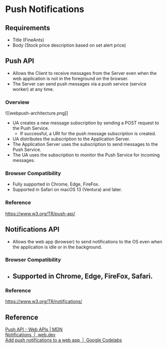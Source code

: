 # Push Notifications

## Requirements
- Title (FineAnts)
- Body (Stock price description based on set alert price)

## Push API
- Allows the Client to receive messages from the Server even when the web application is not in the foreground on the browser.
- The Server can send push messages via a push service (service worker) at any time.
### Overview
![[webpush-architecture.png]]
- UA creates a new message subscription by sending a POST request to the Push Service.
	- If successful, a URI for the push message subscription is created.
- UA distributes the subscription to the Application Server.
- The Application Server uses the subscription to send messages to the Push Service.
- The UA uses the subscription to monitor the Push Service for incoming messages.
### Browser Compatibility
- Fully supported in Chrome, Edge, FireFox.
- Supported in Safari on macOS 13 (Ventura) and later.
### Reference
https://www.w3.org/TR/push-api/

## Notifications API
- Allows the web app (browser) to send notifications to the OS even when the application is idle or in the background.
### Browser Compatibility
- Supported in Chrome, Edge, FireFox, Safari.
	- 
### Reference
https://www.w3.org/TR/notifications/

## Reference
[Push API - Web APIs | MDN](https://developer.mozilla.org/en-US/docs/Web/API/Push_API)  
[Notifications  |  web.dev](https://web.dev/explore/notifications)  
[Add push notifications to a web app  |  Google Codelabs](https://codelabs.developers.google.com/codelabs/push-notifications#0)  
